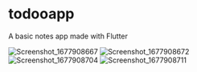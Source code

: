 # todooapp

A basic notes app made with Flutter 

![Screenshot_1677908667](https://user-images.githubusercontent.com/118522350/222878414-22df9f92-ba8a-45cb-b74f-c37fa0344fae.png)
![Screenshot_1677908672](https://user-images.githubusercontent.com/118522350/222878420-d79e4725-bd05-46a9-820b-fa183f111a15.png)
![Screenshot_1677908704](https://user-images.githubusercontent.com/118522350/222878421-caf37547-a3dd-4019-8033-71d366e80e2e.png)
![Screenshot_1677908711](https://user-images.githubusercontent.com/118522350/222878424-296800d4-54d5-4468-a517-fd715f24a0b0.png)
